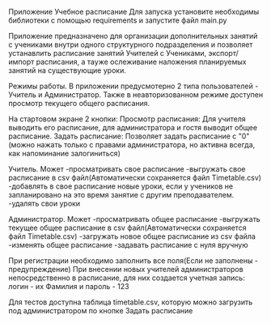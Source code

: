 Приложение Учебное расписание
Для запуска установите необходимы библиотеки с помощью requirements и запустите файл main.py

Приложение предназначено для организации дополнительных занятий с учениками внутри одного структурного подразделения и позволяет устанавлить расписание занятий Учителей с Учениками, экспорт/импорт расписания, а тауже ослеживание наложения планируемых занятий на существующие уроки.

Режимы работы.
В приложении предусмотерно 2 типа пользователей - Учитель и Администратор. Также в неавторизованном режиме доступен просмотр текущего общего расписания.

На стартовом экране 2 кнопки: 
Просмотр расписания: Для учителя выводить его расписание, для администратора и гостя выводит общее расписание.
Задать расписание: Позволяет задать расписание с "0"(можно нажать только с правами администратора, но активна всегда, как напоминание залогиниться)

Учитель.
Может
-просматривать свое расписание
-выгружать свое расписание в csv файл(Автоматически сохраняется файл Timetable.csv)
-добавлять в свое расписание новые уроки, если у учеников не запланировано на это время занятие с другим преподавателем.
-удалять свои уроки


 Администратор.
 Может
-просматривать общее расписание
-выгружать текущее общее расписание в csv файл(Автоматически сохраняется файл Timetable.csv)
-загружать новое общее расписание из csv файла 
-изменять общее расписание
-задавать расписание с нуля вручную

При регистрации необходимо заполнить все поля(Если не заполнены - предупреждение)
При внесении новых учителей администраторов непосредственно в расписание, для них создается учетная запись: логин - их Фамилия и пароль - 123

Для тестов доступна таблица timetable.csv, которую можно загрузить под администратором по кнопке Задать расписание
